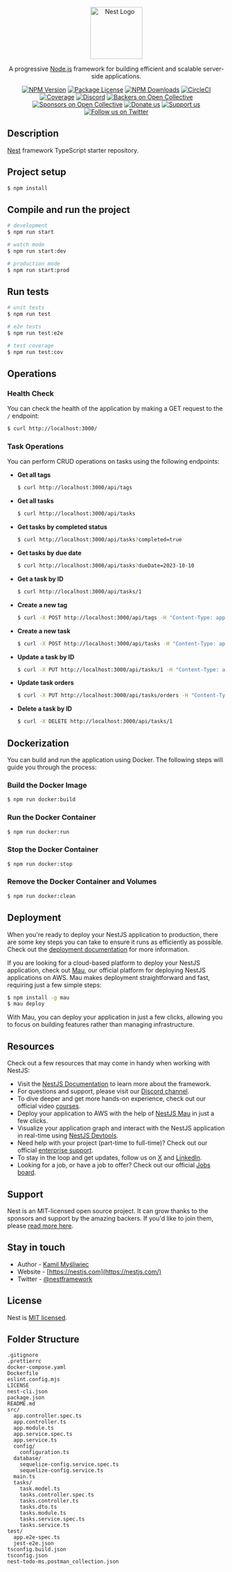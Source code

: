 <p align="center">
  <a href="http://nestjs.com/" target="blank"><img src="https://nestjs.com/img/logo-small.svg" width="120" alt="Nest Logo" /></a>
</p>

[circleci-image]: https://img.shields.io/circleci/build/github/nestjs/nest/master?token=abc123def456
[circleci-url]: https://circleci.com/gh/nestjs/nest

  <p align="center">A progressive <a href="http://nodejs.org" target="_blank">Node.js</a> framework for building efficient and scalable server-side applications.</p>
    <p align="center">
<a href="https://www.npmjs.com/~nestjscore" target="_blank"><img src="https://img.shields.io/npm/v/@nestjs/core.svg" alt="NPM Version" /></a>
<a href="https://www.npmjs.com/~nestjscore" target="_blank"><img src="https://img.shields.io/npm/l/@nestjs/core.svg" alt="Package License" /></a>
<a href="https://www.npmjs.com/~nestjscore" target="_blank"><img src="https://img.shields.io/npm/dm/@nestjs/common.svg" alt="NPM Downloads" /></a>
<a href="https://circleci.com/gh/nestjs/nest" target="_blank"><img src="https://img.shields.io/circleci/build/github/nestjs/nest/master" alt="CircleCI" /></a>
<a href="https://coveralls.io/github/nestjs/nest?branch=master" target="_blank"><img src="https://coveralls.io/repos/github/nestjs/nest/badge.svg?branch=master#9" alt="Coverage" /></a>
<a href="https://discord.gg/G7Qnnhy" target="_blank"><img src="https://img.shields.io/badge/discord-online-brightgreen.svg" alt="Discord"/></a>
<a href="https://opencollective.com/nest#backer" target="_blank"><img src="https://opencollective.com/nest/backers/badge.svg" alt="Backers on Open Collective" /></a>
<a href="https://opencollective.com/nest#sponsor" target="_blank"><img src="https://opencollective.com/nest/sponsors/badge.svg" alt="Sponsors on Open Collective" /></a>
  <a href="https://paypal.me/kamilmysliwiec" target="_blank"><img src="https://img.shields.io/badge/Donate-PayPal-ff3f59.svg" alt="Donate us"/></a>
    <a href="https://opencollective.com/nest#sponsor"  target="_blank"><img src="https://img.shields.io/badge/Support%20us-Open%20Collective-41B883.svg" alt="Support us"></a>
  <a href="https://twitter.com/nestframework" target="_blank"><img src="https://img.shields.io/twitter/follow/nestframework.svg?style=social&label=Follow" alt="Follow us on Twitter"></a>
</p>
  <!--[![Backers on Open Collective](https://opencollective.com/nest/backers/badge.svg)](https://opencollective.com/nest#backer)
  [![Sponsors on Open Collective](https://opencollective.com/nest/sponsors/badge.svg)](https://opencollective.com/nest#sponsor)-->

## Description

[Nest](https://github.com/nestjs/nest) framework TypeScript starter repository.

## Project setup

```bash
$ npm install
```

## Compile and run the project

```bash
# development
$ npm run start

# watch mode
$ npm run start:dev

# production mode
$ npm run start:prod
```

## Run tests

```bash
# unit tests
$ npm run test

# e2e tests
$ npm run test:e2e

# test coverage
$ npm run test:cov
```

## Operations

### Health Check

You can check the health of the application by making a GET request to the `/` endpoint:

```bash
$ curl http://localhost:3000/
```

### Task Operations

You can perform CRUD operations on tasks using the following endpoints:

- **Get all tags**

  ```bash
  $ curl http://localhost:3000/api/tags
  ```

- **Get all tasks**

  ```bash
  $ curl http://localhost:3000/api/tasks
  ```

- **Get tasks by completed status**

  ```bash
  $ curl http://localhost:3000/api/tasks?completed=true
  ```

- **Get tasks by due date**

  ```bash
  $ curl http://localhost:3000/api/tasks?dueDate=2023-10-10
  ```

- **Get a task by ID**

  ```bash
  $ curl http://localhost:3000/api/tasks/1
  ```

- **Create a new tag**

  ```bash
  $ curl -X POST http://localhost:3000/api/tags -H "Content-Type: application/json" -d '{"name": "New Tag"}'
  ```

- **Create a new task**

  ```bash
  $ curl -X POST http://localhost:3000/api/tasks -H "Content-Type: application/json" -d '{"title": "New Task", "description": "Task description", "tags": [], "dueDate": "2023-10-10"}'
  ```

- **Update a task by ID**

  ```bash
  $ curl -X PUT http://localhost:3000/api/tasks/1 -H "Content-Type: application/json" -d '{"title": "Updated Task", "description": "Updated description"}'
  ```

- **Update task orders**

  ```bash
  $ curl -X PUT http://localhost:3000/api/tasks/orders -H "Content-Type: application/json" -d '[{"id": 1, "order": 2}]'
  ```

- **Delete a task by ID**

  ```bash
  $ curl -X DELETE http://localhost:3000/api/tasks/1
  ```

## Dockerization

You can build and run the application using Docker. The following steps will guide you through the process:

### Build the Docker Image

```bash
$ npm run docker:build
```

### Run the Docker Container

```bash
$ npm run docker:run
```

### Stop the Docker Container

```bash
$ npm run docker:stop
```

### Remove the Docker Container and Volumes

```bash
$ npm run docker:clean
```

## Deployment

When you're ready to deploy your NestJS application to production, there are some key steps you can take to ensure it runs as efficiently as possible. Check out the [deployment documentation](https://docs.nestjs.com/deployment) for more information.

If you are looking for a cloud-based platform to deploy your NestJS application, check out [Mau](https://mau.nestjs.com), our official platform for deploying NestJS applications on AWS. Mau makes deployment straightforward and fast, requiring just a few simple steps:

```bash
$ npm install -g mau
$ mau deploy
```

With Mau, you can deploy your application in just a few clicks, allowing you to focus on building features rather than managing infrastructure.

## Resources

Check out a few resources that may come in handy when working with NestJS:

- Visit the [NestJS Documentation](https://docs.nestjs.com) to learn more about the framework.
- For questions and support, please visit our [Discord channel](https://discord.gg/G7Qnnhy).
- To dive deeper and get more hands-on experience, check out our official video [courses](https://courses.nestjs.com/).
- Deploy your application to AWS with the help of [NestJS Mau](https://mau.nestjs.com) in just a few clicks.
- Visualize your application graph and interact with the NestJS application in real-time using [NestJS Devtools](https://devtools.nestjs.com).
- Need help with your project (part-time to full-time)? Check out our official [enterprise support](https://enterprise.nestjs.com).
- To stay in the loop and get updates, follow us on [X](https://x.com/nestframework) and [LinkedIn](https://linkedin.com/company/nestjs).
- Looking for a job, or have a job to offer? Check out our official [Jobs board](https://jobs.nestjs.com).

## Support

Nest is an MIT-licensed open source project. It can grow thanks to the sponsors and support by the amazing backers. If you'd like to join them, please [read more here](https://docs.nestjs.com/support).

## Stay in touch

- Author - [Kamil Myśliwiec](https://twitter.com/kammysliwiec)
- Website - [https://nestjs.com](https://nestjs.com/)
- Twitter - [@nestframework](https://twitter.com/nestframework)

## License

Nest is [MIT licensed](https://github.com/nestjs/nest/blob/master/LICENSE).

## Folder Structure

```
.gitignore
.prettierrc
docker-compose.yaml
Dockerfile
eslint.config.mjs
LICENSE
nest-cli.json
package.json
README.md
src/
  app.controller.spec.ts
  app.controller.ts
  app.module.ts
  app.service.spec.ts
  app.service.ts
  config/
    configuration.ts
  database/
    sequelize-config.service.spec.ts
    sequelize-config.service.ts
  main.ts
  tasks/
    task.model.ts
    tasks.controller.spec.ts
    tasks.controller.ts
    tasks.dto.ts
    tasks.module.ts
    tasks.service.spec.ts
    tasks.service.ts
test/
  app.e2e-spec.ts
  jest-e2e.json
tsconfig.build.json
tsconfig.json
nest-todo-ms.postman_collection.json
```
